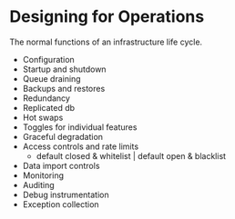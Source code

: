 # Designing for Operations

The normal functions of an infrastructure life cycle.

- Configuration
- Startup and shutdown
- Queue draining
- Backups and restores
- Redundancy
- Replicated db
- Hot swaps
- Toggles for individual features
- Graceful degradation
- Access controls and rate limits
    - default closed & whitelist | default open & blacklist
- Data import controls
- Monitoring
- Auditing
- Debug instrumentation
- Exception collection
